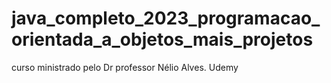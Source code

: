 # java_completo_2023_programacao_orientada_a_objetos_mais_projetos
curso ministrado pelo Dr professor Nélio Alves.
Udemy

